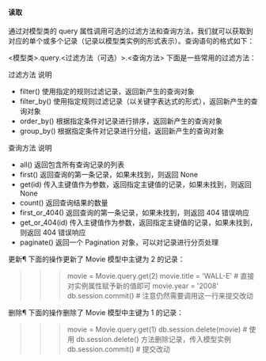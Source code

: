 #### 读取
通过对模型类的 query 属性调用可选的过滤方法和查询方法，我们就可以获取到对应的单个或多个记录（记录以模型类实例的形式表示）。查询语句的格式如下：


<模型类>.query.<过滤方法（可选）>.<查询方法>
下面是一些常用的过滤方法：

过滤方法	说明
- filter()	使用指定的规则过滤记录，返回新产生的查询对象
- filter_by()	使用指定规则过滤记录（以关键字表达式的形式），返回新产生的查询对象
- order_by()	根据指定条件对记录进行排序，返回新产生的查询对象
- group_by()	根据指定条件对记录进行分组，返回新产生的查询对象


查询方法	说明
- all()	返回包含所有查询记录的列表
- first()	返回查询的第一条记录，如果未找到，则返回 None
- get(id)	传入主键值作为参数，返回指定主键值的记录，如果未找到，则返回 None
- count()	返回查询结果的数量
- first_or_404()	返回查询的第一条记录，如果未找到，则返回 404 错误响应
- get_or_404(id)	传入主键值作为参数，返回指定主键值的记录，如果未找到，则返回 404 错误响应
- paginate()	返回一个 Pagination 对象，可以对记录进行分页处理


更新¶
下面的操作更新了 Movie 模型中主键为 2 的记录：


>>> movie = Movie.query.get(2)
>>> movie.title = 'WALL-E'  # 直接对实例属性赋予新的值即可
>>> movie.year = '2008'
>>> db.session.commit()  # 注意仍然需要调用这一行来提交改动
>
>
删除¶
下面的操作删除了 Movie 模型中主键为 1 的记录：


>>> movie = Movie.query.get(1)
>>> db.session.delete(movie)  # 使用 db.session.delete() 方法删除记录，传入模型实例
>>> db.session.commit()  # 提交改动
>
>
>
